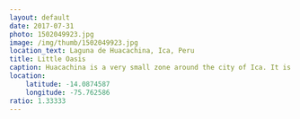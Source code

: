 ```yaml
---
layout: default
date: 2017-07-31
photo: 1502049923.jpg
image: /img/thumb/1502049923.jpg
location_text: Laguna de Huacachina, Ica, Peru
title: Little Oasis
caption: Huacachina is a very small zone around the city of Ica. It is famous for its natural oasis and the sand dunes surrounding it.
location:
    latitude: -14.0874587
    longitude: -75.762586
ratio: 1.33333
---
```

